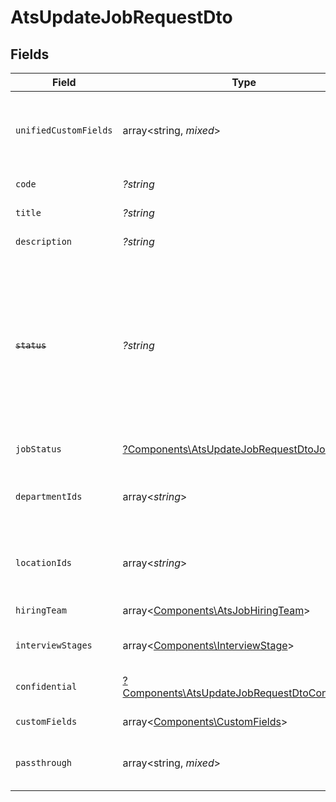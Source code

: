 # AtsUpdateJobRequestDto


## Fields

| Field                                                                                                                                      | Type                                                                                                                                       | Required                                                                                                                                   | Description                                                                                                                                | Example                                                                                                                                    |
| ------------------------------------------------------------------------------------------------------------------------------------------ | ------------------------------------------------------------------------------------------------------------------------------------------ | ------------------------------------------------------------------------------------------------------------------------------------------ | ------------------------------------------------------------------------------------------------------------------------------------------ | ------------------------------------------------------------------------------------------------------------------------------------------ |
| `unifiedCustomFields`                                                                                                                      | array<string, *mixed*>                                                                                                                     | :heavy_minus_sign:                                                                                                                         | Custom Unified Fields configured in your StackOne project                                                                                  | {<br/>"my_project_custom_field_1": "REF-1236",<br/>"my_project_custom_field_2": "some other value"<br/>}                                   |
| `code`                                                                                                                                     | *?string*                                                                                                                                  | :heavy_minus_sign:                                                                                                                         | Code of the job                                                                                                                            | 184919                                                                                                                                     |
| `title`                                                                                                                                    | *?string*                                                                                                                                  | :heavy_minus_sign:                                                                                                                         | Title of the job                                                                                                                           | Software Engineer                                                                                                                          |
| `description`                                                                                                                              | *?string*                                                                                                                                  | :heavy_minus_sign:                                                                                                                         | Description of the job                                                                                                                     | Responsible for identifying business requirements                                                                                          |
| ~~`status`~~                                                                                                                               | *?string*                                                                                                                                  | :heavy_minus_sign:                                                                                                                         | : warning: ** DEPRECATED **: This will be removed in a future release, please migrate away from it as soon as possible.<br/><br/>Status of the job | archived                                                                                                                                   |
| `jobStatus`                                                                                                                                | [?Components\AtsUpdateJobRequestDtoJobStatus](../../Models/Components/AtsUpdateJobRequestDtoJobStatus.md)                                  | :heavy_minus_sign:                                                                                                                         | Status of the job                                                                                                                          |                                                                                                                                            |
| `departmentIds`                                                                                                                            | array<*string*>                                                                                                                            | :heavy_minus_sign:                                                                                                                         | Department ids of the job                                                                                                                  | [<br/>"308570",<br/>"308571",<br/>"308572"<br/>]                                                                                           |
| `locationIds`                                                                                                                              | array<*string*>                                                                                                                            | :heavy_minus_sign:                                                                                                                         | Location ids of the job                                                                                                                    | [<br/>"668570",<br/>"678571",<br/>"688572"<br/>]                                                                                           |
| `hiringTeam`                                                                                                                               | array<[Components\AtsJobHiringTeam](../../Models/Components/AtsJobHiringTeam.md)>                                                          | :heavy_minus_sign:                                                                                                                         | Hiring team for the job.                                                                                                                   |                                                                                                                                            |
| `interviewStages`                                                                                                                          | array<[Components\InterviewStage](../../Models/Components/InterviewStage.md)>                                                              | :heavy_minus_sign:                                                                                                                         | Interview stages for the job.                                                                                                              |                                                                                                                                            |
| `confidential`                                                                                                                             | [?Components\AtsUpdateJobRequestDtoConfidential](../../Models/Components/AtsUpdateJobRequestDtoConfidential.md)                            | :heavy_minus_sign:                                                                                                                         | Confidential status of the job                                                                                                             |                                                                                                                                            |
| `customFields`                                                                                                                             | array<[Components\CustomFields](../../Models/Components/CustomFields.md)>                                                                  | :heavy_minus_sign:                                                                                                                         | The job custom fields                                                                                                                      |                                                                                                                                            |
| `passthrough`                                                                                                                              | array<string, *mixed*>                                                                                                                     | :heavy_minus_sign:                                                                                                                         | Value to pass through to the provider                                                                                                      | {<br/>"other_known_names": "John Doe"<br/>}                                                                                                |
